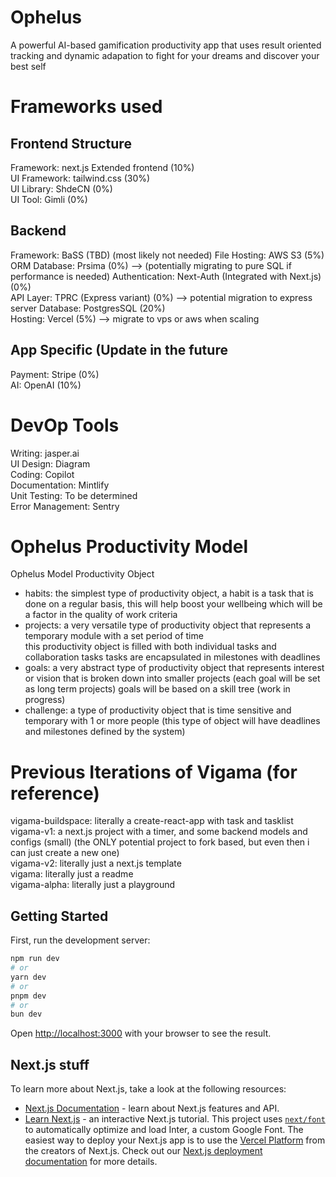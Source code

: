 # Ophelus
A powerful AI-based gamification productivity app that uses result oriented tracking and dynamic adapation to fight for your dreams and discover your best self

# Frameworks used

## Frontend Structure
Framework: next.js Extended frontend (10%)  
UI Framework: tailwind.css (30%)  
UI Library: ShdeCN (0%)  
UI Tool: Gimli (0%)  

## Backend
Framework: BaSS (TBD) (most likely not needed)
File Hosting: AWS S3 (5%)  
ORM Database: Prsima (0%)  --> (potentially migrating to pure SQL if performance is needed)
Authentication: Next-Auth (Integrated with Next.js) (0%)  
API Layer: TPRC (Express variant) (0%) --> potential migration to express server
Database: PostgresSQL (20%)  
Hosting: Vercel (5%) --> migrate to vps or aws when scaling  

## App Specific (Update in the future
Payment: Stripe (0%)  
AI: OpenAI (10%)  

# DevOp Tools
Writing: jasper.ai  
UI Design: Diagram  
Coding: Copilot  
Documentation: Mintlify  
Unit Testing: To be determined  
Error Management: Sentry  

# Ophelus Productivity Model
Ophelus Model Productivity Object  

- habits: the simplest type of productivity object, a habit is a task that is done on a regular basis, this will help boost your wellbeing which will be a factor in the quality of work criteria  
- projects: a very versatile type of productivity object that represents a temporary module with a set period of time  
  this productivity object is filled with both individual tasks and collaboration tasks tasks are encapsulated in milestones with deadlines  
- goals: a very abstract type of productivity object that represents interest or vision that is broken down into smaller projects (each goal will be set as long term projects) goals will be based on a skill tree (work in progress)  
- challenge: a type of productivity object that is time sensitive and temporary with 1 or more people (this type of object will have deadlines and milestones defined by the system)  

# Previous Iterations of Vigama (for reference)
vigama-buildspace: literally a create-react-app with task and tasklist  
vigama-v1: a next.js project with a timer, and some backend models and configs (small) (the ONLY potential project to fork based, but even then i can just create a new one)  
vigama-v2: literally just a next.js template  
vigama: literally just a readme  
vigama-alpha: literally just a playground  

## Getting Started

First, run the development server:

```bash
npm run dev
# or
yarn dev
# or
pnpm dev
# or
bun dev
```

Open [http://localhost:3000](http://localhost:3000) with your browser to see the result.

## Next.js stuff

To learn more about Next.js, take a look at the following resources:

- [Next.js Documentation](https://nextjs.org/docs) - learn about Next.js features and API.
- [Learn Next.js](https://nextjs.org/learn) - an interactive Next.js tutorial.
  This project uses [`next/font`](https://nextjs.org/docs/basic-features/font-optimization) to automatically optimize and load Inter, a custom Google Font.
  The easiest way to deploy your Next.js app is to use the [Vercel Platform](https://vercel.com/new?utm_medium=default-template&filter=next.js&utm_source=create-next-app&utm_campaign=create-next-app-readme) from the creators of Next.js.
  Check out our [Next.js deployment documentation](https://nextjs.org/docs/deployment) for more details.
